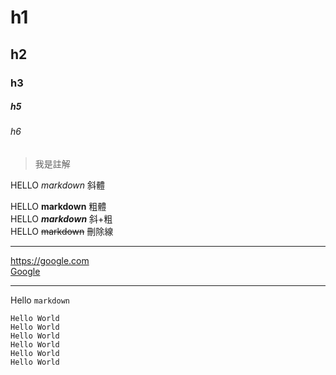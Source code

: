 # h1
## h2
### h3

##### h5
###### h6
 > 我是註解
 
HELLO *markdown* 斜體  

HELLO **markdown** 粗體  
HELLO ***markdown*** 斜+粗  
HELLO ~~markdown~~ 刪除線  

---

<https://google.com>  
[Google](https://google.com)

---
Hello `markdown`

```
Hello World
Hello World
Hello World
Hello World
Hello World
Hello World
```
